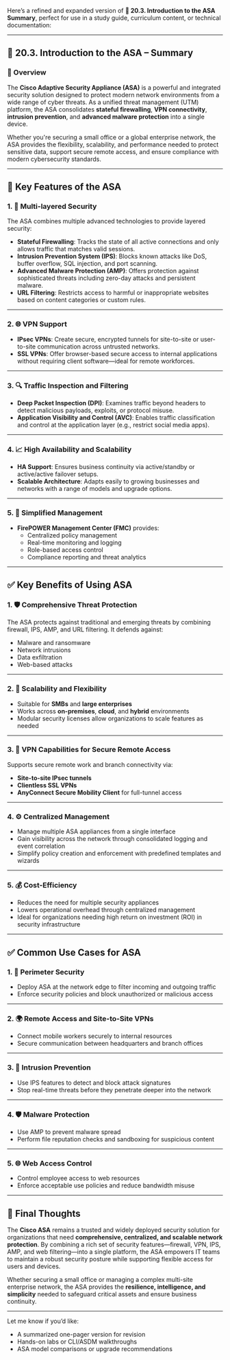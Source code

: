 Here’s a refined and expanded version of **🔐 20.3. Introduction to the ASA Summary**, perfect for use in a study guide, curriculum content, or technical documentation:

---

## 🔐 20.3. Introduction to the ASA – Summary

### 🔎 Overview

The **Cisco Adaptive Security Appliance (ASA)** is a powerful and integrated security solution designed to protect modern network environments from a wide range of cyber threats. As a unified threat management (UTM) platform, the ASA consolidates **stateful firewalling**, **VPN connectivity**, **intrusion prevention**, and **advanced malware protection** into a single device.

Whether you're securing a small office or a global enterprise network, the ASA provides the flexibility, scalability, and performance needed to protect sensitive data, support secure remote access, and ensure compliance with modern cybersecurity standards.

---

## 🌟 Key Features of the ASA

### 1. 🔐 Multi-layered Security
The ASA combines multiple advanced technologies to provide layered security:

- **Stateful Firewalling**: Tracks the state of all active connections and only allows traffic that matches valid sessions.
- **Intrusion Prevention System (IPS)**: Blocks known attacks like DoS, buffer overflow, SQL injection, and port scanning.
- **Advanced Malware Protection (AMP)**: Offers protection against sophisticated threats including zero-day attacks and persistent malware.
- **URL Filtering**: Restricts access to harmful or inappropriate websites based on content categories or custom rules.

---

### 2. 🌐 VPN Support
- **IPsec VPNs**: Create secure, encrypted tunnels for site-to-site or user-to-site communication across untrusted networks.
- **SSL VPNs**: Offer browser-based secure access to internal applications without requiring client software—ideal for remote workforces.

---

### 3. 🔍 Traffic Inspection and Filtering
- **Deep Packet Inspection (DPI)**: Examines traffic beyond headers to detect malicious payloads, exploits, or protocol misuse.
- **Application Visibility and Control (AVC)**: Enables traffic classification and control at the application layer (e.g., restrict social media apps).

---

### 4. 📈 High Availability and Scalability
- **HA Support**: Ensures business continuity via active/standby or active/active failover setups.
- **Scalable Architecture**: Adapts easily to growing businesses and networks with a range of models and upgrade options.

---

### 5. 🧠 Simplified Management
- **FirePOWER Management Center (FMC)** provides:
  - Centralized policy management
  - Real-time monitoring and logging
  - Role-based access control
  - Compliance reporting and threat analytics

---

## ✅ Key Benefits of Using ASA

### 1. 🛡 Comprehensive Threat Protection
The ASA protects against traditional and emerging threats by combining firewall, IPS, AMP, and URL filtering. It defends against:
- Malware and ransomware
- Network intrusions
- Data exfiltration
- Web-based attacks

---

### 2. 🔄 Scalability and Flexibility
- Suitable for **SMBs** and **large enterprises**
- Works across **on-premises**, **cloud**, and **hybrid** environments
- Modular security licenses allow organizations to scale features as needed

---

### 3. 🔐 VPN Capabilities for Secure Remote Access
Supports secure remote work and branch connectivity via:
- **Site-to-site IPsec tunnels**
- **Clientless SSL VPNs**
- **AnyConnect Secure Mobility Client** for full-tunnel access

---

### 4. ⚙️ Centralized Management
- Manage multiple ASA appliances from a single interface
- Gain visibility across the network through consolidated logging and event correlation
- Simplify policy creation and enforcement with predefined templates and wizards

---

### 5. 💰 Cost-Efficiency
- Reduces the need for multiple security appliances
- Lowers operational overhead through centralized management
- Ideal for organizations needing high return on investment (ROI) in security infrastructure

---

## ✅ Common Use Cases for ASA

### 1. 🏰 Perimeter Security
- Deploy ASA at the network edge to filter incoming and outgoing traffic
- Enforce security policies and block unauthorized or malicious access

---

### 2. 🌍 Remote Access and Site-to-Site VPNs
- Connect mobile workers securely to internal resources
- Secure communication between headquarters and branch offices

---

### 3. 🚨 Intrusion Prevention
- Use IPS features to detect and block attack signatures
- Stop real-time threats before they penetrate deeper into the network

---

### 4. 🛡 Malware Protection
- Use AMP to prevent malware spread
- Perform file reputation checks and sandboxing for suspicious content

---

### 5. 🌐 Web Access Control
- Control employee access to web resources
- Enforce acceptable use policies and reduce bandwidth misuse

---

## 🚀 Final Thoughts

The **Cisco ASA** remains a trusted and widely deployed security solution for organizations that need **comprehensive, centralized, and scalable network protection**. By combining a rich set of security features—firewall, VPN, IPS, AMP, and web filtering—into a single platform, the ASA empowers IT teams to maintain a robust security posture while supporting flexible access for users and devices.

Whether securing a small office or managing a complex multi-site enterprise network, the ASA provides the **resilience, intelligence, and simplicity** needed to safeguard critical assets and ensure business continuity.

---

Let me know if you’d like:
- A summarized one-pager version for revision  
- Hands-on labs or CLI/ASDM walkthroughs  
- ASA model comparisons or upgrade recommendations